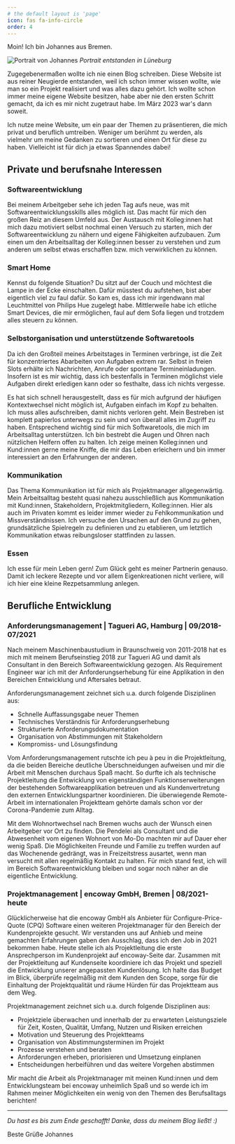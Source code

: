```yaml
---
# the default layout is 'page'
icon: fas fa-info-circle
order: 4
---
```


Moin!
Ich bin Johannes aus Bremen.

![Portrait von Johannes](../../assets/portrait-schwalbach.jpg)
_Portrait entstanden in Lüneburg_

Zugegebenermaßen wollte ich nie einen Blog schreiben. Diese Website ist aus reiner Neugierde entstanden, weil ich schon immer wissen wollte, wie man so ein Projekt realisiert und was alles dazu gehört. Ich wollte schon immer meine eigene Website besitzen, habe aber nie den ersten Schritt gemacht, da ich es mir nicht zugetraut habe. Im März 2023 war's dann soweit. 

Ich nutze meine Website, um ein paar der Themen zu präsentieren, die mich privat und beruflich umtreiben.  Weniger um berühmt zu werden, als vielmehr um meine Gedanken zu sortieren und einen Ort für diese zu haben. Vielleicht ist für dich ja etwas Spannendes dabei!

## Private und berufsnahe Interessen

### Softwareentwicklung
Bei meinem Arbeitgeber sehe ich jeden Tag aufs neue, was mit Softwareentwicklungsskills alles möglich ist. Das macht für mich den großen Reiz an diesem Umfeld aus. Der Austausch mit Kolleg:innen hat mich dazu motiviert selbst nochmal einen Versuch zu starten, mich der Softwareentwicklung zu nähern und eigene Fähigkeiten aufzubauen. Zum einen um den Arbeitsalltag der Kolleg:innen besser zu verstehen und zum anderen um selbst etwas erschaffen bzw. mich verwirklichen zu können.
### Smart Home
Kennst du folgende Situation? Du sitzt auf der Couch und möchtest die Lampe in der Ecke einschalten. Dafür müsstest du aufstehen, bist aber eigentlich viel zu faul dafür. So kam es, dass ich mir irgendwann mal Leuchtmittel von Philips Hue zugelegt habe. Mittlerweile habe ich etliche Smart Devices, die mir ermöglichen, faul auf dem Sofa liegen und trotzdem alles steuern zu können.
### Selbstorganisation und unterstützende Softwaretools
Da ich den Großteil meines Arbeitstages in Terminen verbringe, ist die Zeit für konzentriertes Abarbeiten von Aufgaben extrem rar. Selbst in freien Slots erhälte ich Nachrichten, Anrufe oder spontane Termineinladungen. Insofern ist es mir wichtig, dass ich bestenfalls in Terminen möglichst viele Aufgaben direkt erledigen kann oder so festhalte, dass ich nichts vergesse.

Es hat sich schnell herausgestellt, dass es für mich aufgrund der häufigen Kontextwechsel nicht möglich ist,  Aufgaben einfach im Kopf zu behalten. Ich muss alles aufschreiben, damit nichts verloren geht. Mein Bestreben ist komplett papierlos unterwegs zu sein und von überall alles im Zugriff zu haben. Entsprechend wichtig sind für mich Softwaretools, die mich im Arbeitsalltag unterstützen. Ich bin bestrebt die Augen und Ohren nach nützlichen Helfern offen zu halten. Ich zeige meinen Kolleg:innen und Kund:innen gerne meine Kniffe, die mir das Leben erleichern und bin immer interessiert an den Erfahrungen der anderen.
### Kommunikation
Das Thema Kommunikation ist für mich als Projektmanager allgegenwärtig. Mein Arbeitsalltag besteht quasi nahezu ausschließlich aus Kommunikation mit Kund:innen, Stakeholdern, Projektmitgliedern, Kolleg:innen. Hier als auch im Privaten kommt es leider immer wieder zu Fehlkommunikation und Missverständnissen. Ich versuche den Ursachen auf den Grund zu gehen, grundsätzliche Spielregeln zu definieren und zu etablieren, um letztlich Kommunikation etwas reibungsloser stattfinden zu lassen.
### Essen
Ich esse für mein Leben gern! Zum Glück geht es meiner Partnerin genauso. Damit ich leckere Rezepte und vor allem Eigenkreationen nicht verliere, will ich hier eine kleine Rezpetsammlung anlegen.

## Berufliche Entwicklung

### Anforderungsmanagement | Tagueri AG, Hamburg | 09/2018-07/2021

Nach meinem Maschinenbaustudium in Braunschweig von 2011-2018 hat es mich mit meinem Berufseinstieg 2018 zur Tagueri AG und damit als Consultant in den Bereich Softwareentwicklung gezogen. Als Requirement Engineer war ich mit der Anforderungserhebung für eine Applikation in den Bereichen Entwicklung und Aftersales betraut.

Anforderungsmanagement zeichnet sich u.a. durch folgende Disziplinen aus:
* Schnelle Auffassungsgabe neuer Themen
* Technisches Verständnis für Anforderungserhebung
* Strukturierte Anforderungsdokumentation
* Organisation von Abstimmungen mit Stakeholdern
* Kompromiss- und Lösungsfindung

Vom Anforderungsmanagement rutschte ich peu à peu in die Projektleitung, da die beiden Bereiche deutliche Überschneidungen aufweisen und mir die Arbeit mit Menschen durchaus Spaß macht. So durfte ich als technische Projektleitung die Entwicklung von eigenständigen Funktionserweiterungen der bestehenden Softwareapplikation betreuen und als Kundenvertretung den externen Entwicklungspartner koordinieren. Die überwiegende Remote-Arbeit im internationalen Projektteam gehörte damals schon vor der Corona-Pandemie zum Alltag.

Mit dem Wohnortwechsel nach Bremen wuchs auch der Wunsch einen Arbeitgeber vor Ort zu finden. Die Pendelei als Consultant und die Abwesenheit vom eigenen Wohnort von Mo-Do machten mir auf Dauer eher wenig Spaß. Die Möglichkeiten Freunde und Familie zu treffen wurden auf das Wochenende gedrängt, was in Freizeitstress ausartet, wenn man versucht mit allen regelmäßig Kontakt zu halten. Für mich stand fest, ich will im Bereich Softwareentwicklung bleiben und sogar noch näher an die eigentliche Entwicklung. 

### Projektmanagement | encoway GmbH, Bremen | 08/2021-heute

Glücklicherweise hat die encoway GmbH als Anbieter für Configure-Price-Quote (CPQ) Software einen weiteren Projektmanager für den Bereich der Kundenprojekte gesucht. Wir verstanden uns auf Anhieb und meine gemachten Erfahrungen gaben den Ausschlag, dass ich den Job in 2021 bekommen habe. Heute stelle ich als Projektleitung die erste Ansprechperson im Kundenprojekt auf encoway-Seite dar. Zusammen mit der Projektleitung auf Kundenseite koordiniere ich das Projekt und speziell die Entwicklung unserer angepassten Kundenlösung. Ich halte das Budget im Blick, überprüfe regelmäßig mit dem Kunden den Scope, sorge für die Einhaltung der Projektqualität und räume Hürden für das Projektteam aus dem Weg.

Projektmanagement zeichnet sich u.a. durch folgende Disziplinen aus:
* Projektziele überwachen und innerhalb der zu erwarteten Leistungsziele für Zeit, Kosten, Qualität, Umfang, Nutzen und Risiken erreichen
* Motivation und Steuerung des Projektteams
* Organisation von Abstimmungsterminen im Projekt
* Prozesse verstehen und beraten
* Anforderungen erheben, priorisieren und Umsetzung einplanen
* Entscheidungen herbeiführen und das weitere Vorgehen abstimmen

Mir macht die Arbeit als Projektmanager mit meinen Kund:innen und dem Entwicklungsteam bei encoway unheimlich Spaß und so werde ich im Rahmen meiner Möglichkeiten ein wenig von den Themen des Berufsalltags berichten! 

---

_Du hast es bis zum Ende geschafft! Danke, dass du meinem Blog ließt! :)_

Beste Grüße
Johannes